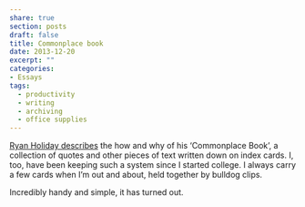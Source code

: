 ```yaml
---
share: true
section: posts
draft: false
title: Commonplace book
date: 2013-12-20
excerpt: ""
categories:
- Essays
tags:
  - productivity
  - writing
  - archiving
  - office supplies
---
```

[Ryan Holiday describes](http://thoughtcatalog.com/ryan-holiday/2013/08/how-and-why-to-keep-a-commonplace-book/) the how and why of his ‘Commonplace Book’, a collection of quotes and other pieces of text written down on index cards. I, too, have been keeping such a system since I started college. I always carry a few cards when I’m out and about, held together by bulldog clips.

Incredibly handy and simple, it has turned out.